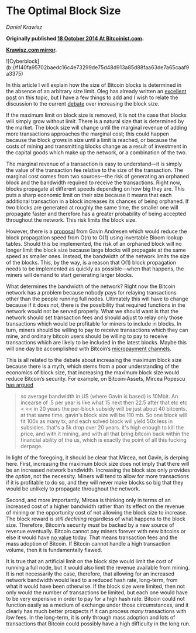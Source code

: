 # The Optimal Block Size

_Daniel Krawisz_

**Originally published [18 October 2014 At Bitcoinist.com](https://bitcoinist.com/the-optimal-block-size/).**

**[Krawisz.com mirror](http://krawisz.com/optimal-block-size).**

<div class="my-4 text-center">![Cyberblock](b://f140fa95702baedc16c4e73299de75d48d913a85d88faa63de7a65caaf9a3375)</div>

In this article I will explain how the size of Bitcoin blocks is determined in the absence of an arbitrary size limit. Oleg has already written an [excellent post](http://blog.oleganza.com/post/43677417318/economics-of-block-size-limit) on this topic, but I have a few things to add and I wish to relate the discussion to the current [debate](https://bitcoinfoundation.org/2014/10/a-scalability-roadmap/) over increasing the block size.

If the maximum limit on block size is removed, it is not the case that blocks will simply grow without limit. There is a natural size that is determined by the market. The block size will change until the marginal revenue of adding more transactions approaches the marginal cost; this could happen because the block grows in size until a limit is reached, or because the costs of mining and transmitting blocks change as a result of investment in the capital goods which make up the network, or a combination of the two.

The marginal revenue of a transaction is easy to understand—it is simply the value of the transaction fee relative to the size of the transaction. The marginal cost comes from two sources—the risk of generating an orphaned block and the bandwidth required to receive the transactions. Right now, blocks propagate at different speeds depending on how big they are. This puts a sharp economic limit on their size because it means that each additional transaction in a block increases its chances of being orphaned. If two blocks are generated at roughly the same time, the smaller one will propagate faster and therefore has a greater probability of being accepted throughout the network. This risk limits the block size.

However, there is a [proposal](https://gist.github.com/gavinandresen/e20c3b5a1d4b97f79ac2) from Gavin Andresen which would reduce the block propagation speed from O(n) to O(1) using invertable Bloom lookup tables. Should this be implemented, the risk of an orphaned block will no longer limit the block size because large blocks will propagate at the same speed as smaller ones. Instead, the bandwidth of the network limits the size of the blocks. This, by the way, is a reason that O(1) block propagation needs to be implemented as quickly as possible—when that happens, the miners will demand to start generating larger blocks.

What determines the bandwidth of the network? Right now the Bitcoin network has a problem because nobody pays for relaying transactions other than the people running full nodes. Ultimately this will have to change because if it does not, there is the possibility that required functions in the network would not be served properly. What we should want is that the network should set transaction fees and should adjust to relay only those transactions which would be profitable for miners to include in blocks. In turn, miners should be willing to pay to receive transactions which they can mine, and ordinary bitcoin users should be willing to pay to receive transactions which are likely to be included in the latest blocks. Maybe this will one day be accomplished with Bitcoin’s [micropayment channels](https://bitcoin.org/en/developer-guide#micropayment-channel).

This is all related to the debate about increasing the maximum block size because there is a myth, which stems from a poor understanding of the economics of block size, that increasing the maximum block size would reduce Bitcoin’s security. For example, on Bitcoin-Assets, Mircea Popescu [has argued](http://log.bitcoin-assets.com/?date=08-10-2014#864925)

> so average bandwidth in US (where Gavin is based) is 10Mbit. An incearse of .5 per year is like what 15 next then 22.5 after that etc etc < << in 20 years the per-block subsidy will be just about 40 bitcents. at that same time, gavin's block size will be 110 mb. So one block will fit 100x as many tx, and each solved block will yield 50x less in subsidies. that's a 5k drop over 20 years. it's high enough to kill the price, and with it mining, and with all that bring bitcoin back within the financial ability of the us, which is exactly the point of all this fucking derpage.

In light of the foregoing, it should be clear that Mircea, not Gavin, is derping here. First, increasing the maximum block size does not imply that there will be an increased network bandwidth. Increasing the block size only provides the _option_, not the necessity. Miners will tend to allow for more transactions if it is profitable to do so, and they will never make blocks so big that they would be unlikely to propagate throughout the network.

Second, and more importantly, Mircea is thinking only in terms of an increased cost of a higher bandwidth rather than its effect on the revenue of mining or the opportunity cost of not allowing the block size to increase. The block reward is _still declining_ regardless of what happens to the block size. Therefore, Bitcoin’s security _must_ be backed by a new source of revenue eventually. Bitcoin cannot pay miners forever with new bitcoins or else it would have [no value](https://bitcoinist.com/bitcoin-is-not-inflationary/ "Bitcoin Is Not Inflationary") today. That means transaction fees and the mass adoption of Bitcoin. If Bitcoin cannot handle a high transaction volume, then it is fundamentally flawed.

It is true that an artificial limit on the block size would limit the cost of running a full node, but it would also limit the revenue available from mining. It is not necessarily the case, therefore, that allowing for an increased network bandwidth would lead to a reduced hash rate, long-term, from what it would have been otherwise. If the block size were limited, then not only would the number of transactions be limited, but each one would have to be very expensive in order to pay for a high hash rate. Bitcoin could not function easily as a medium of exchange under those circumstances, and it clearly has much better prospects if it can process _many_ transactions with _low_ fees. In the long-term, it is only through mass adoption and lots of transactions that Bitcoin could possibly have a high difficulty in the long run.
